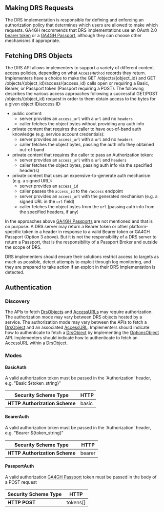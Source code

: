 ## Making DRS Requests

The DRS implementation is responsible for defining and enforcing an authorization policy that determines which users are allowed to make which requests. GA4GH recommends that DRS implementations use an OAuth 2.0 [bearer token](https://oauth.net/2/bearer-tokens/) or a [GA4GH Passport](https://github.com/ga4gh-duri/ga4gh-duri.github.io/tree/master/researcher_ids), although they can choose other mechanisms if appropriate.

## Fetching DRS Objects

The DRS API allows implementers to support a variety of different content access policies, depending on what `AccessMethod` records they return.  Implementers have a choice to make the
GET /objects/{object_id} and GET /objects/{object_id}/access/{access_id} calls open or requiring a Basic, Bearer, or Passport token (Passport requiring a POST).  The following describes the
various access approaches following a successful GET/POST /objects/{object_id} request in order to them obtain access to the bytes for a given object ID/access ID:

* public content:
    * server provides an `access_url` with a `url` and no `headers`
    * caller fetches the object bytes without providing any auth info
* private content that requires the caller to have out-of-band auth knowledge (e.g. service account credentials):
    * server provides an `access_url` with a `url` and no `headers`
    * caller fetches the object bytes, passing the auth info they obtained out-of-band
* private content that requires the caller to pass an Authorization token:
    * server provides an `access_url` with a `url` and `headers`
    * caller fetches the object bytes, passing auth info via the specified header(s)
* private content that uses an expensive-to-generate auth mechanism (e.g. a signed URL):
    * server provides an `access_id`
    * caller passes the `access_id` to the `/access` endpoint
    * server provides an `access_url` with the generated mechanism (e.g. a signed URL in the `url` field)
    * caller fetches the object bytes from the `url` (passing auth info from the specified headers, if any)

In the approaches above [GA4GH Passports](https://github.com/ga4gh-duri/ga4gh-duri.github.io/tree/master/researcher_ids) are not mentioned and that is on purpose.  A DRS server may return a Bearer token or other platform-specific token in a header in response to a valid Bearer token or GA4GH Passport (Option 3 above).  But it is not the responsibility of a DRS server to return a Passport, that is the responsibility of a Passport Broker and outside the scope of DRS.

DRS implementers should ensure their solutions restrict access to targets as much as possible, detect attempts to exploit through log monitoring, and they are prepared to take action if an exploit in their DRS implementation is detected.

## Authentication

### Discovery

The APIs to fetch [DrsObjects](#tag/DrsObjectModel) and [AccessURLs](#tag/AccessURLModel) may require authorization. The authorization mode may vary between DRS objects hosted by a service. The authorization mode may vary between the APIs to fetch a [DrsObject](#tag/DrsObjectModel) and an associated [AccessURL](#tag/AccessURLModel). Implementers should indicate how to authenticate to fetch a [DrsObject](#tag/DrsObjectModel) by implementing the [OptionsObject](#operation/OptionsObject) API. Implementers should indicate how to authenticate to fetch an [AccessURL](#tag/AccessURLModel) within a [DrsObject](#tag/DrsObjectModel). 

### Modes

#### BasicAuth

A valid authorization token must be passed in the 'Authorization' header, e.g. "Basic ${token_string}"

| Security Scheme Type | HTTP |
|----------------------|------|
| **HTTP Authorization Scheme** | basic |

#### BearerAuth

A valid authorization token must be passed in the 'Authorization' header, e.g. "Bearer ${token_string}"

| Security Scheme Type | HTTP |
|----------------------|------|
| **HTTP Authorization Scheme** | bearer |

#### PassportAuth

A valid authorization [GA4GH Passport](https://github.com/ga4gh-duri/ga4gh-duri.github.io/tree/master/researcher_ids) token must be passed in the body of a POST request

| Security Scheme Type | HTTP |
|----------------------|------|
| **HTTP POST** | tokens[] |
